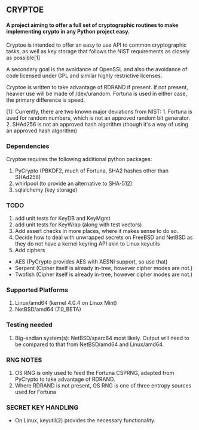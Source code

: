 ## CRYPTOE ##
#### A project aiming to offer a full set of cryptographic routines to make implementing crypto in any Python project easy. ####

Cryptoe is intended to offer an easy to use API to common cryptographic tasks, as well as key storage that follows the
NIST requirements as closely as possible[1]

A secondary goal is the avoidance of OpenSSL and also the avoidance of code licensed under GPL and similar highly restrictive licenses.

Cryptoe is written to take advantage of RDRAND if present. If not present, heavier use will be made of /dev/urandom. Fortuna is used in either case, the primary difference is speed.

[1]: Currently, there are two known major deviations from NIST:
     1. Fortuna is used for random numbers, which is not an approved random bit generator.
     2. SHAd256 is not an approved hash algorithm (though it's a way of using an approved hash algorithm)

### Dependencies ###
Cryptoe requires the following additional python packages:
1. PyCrypto (PBKDF2, much of Fortuna, SHA2 hashes other than SHAd256)
2. whirlpool (to provide an alternative to SHA-512)
3. sqlalchemy (key storage)

### TODO ###
1. add unit tests for KeyDB and KeyMgmt
2. add unit tests for KeyWrap (along with test vectors)
3. Add assert checks in more places, where it makes sense to do so.
4. Decide how to deal with unwrapped secrets on FreeBSD and NetBSD as they do not have a kernel keyring API akin to Linux keyutils
5. Add ciphers
 - AES (PyCrypto provides AES with AESNI support, so use that)
 - Serpent (Cipher itself is already in-tree, however cipher modes are not.)
 - Twofish (Cipher itself is already in-tree, however cipher modes are not.)

### Supported Platforms ###
1. Linux/amd64 (kernel 4.0.4 on Linux Mint)
2. NetBSD/amd64 (7.0_BETA)

### Testing needed ###
1. Big-endian system(s): NetBSD/sparc64 most likely. Output will need to be compared to that from NetBSD/amd64 and Linux/amd64.

### RNG NOTES ###
1. OS RNG is only used to feed the Fortuna CSPRNG, adapted from PyCrypto to take advantage of RDRAND.
2. Where RDRAND is not present, OS RNG is one of three entropy sources used for Fortuna

### SECRET KEY HANDLING ###
* On Linux, keyutil(2) provides the necessary functionality.
